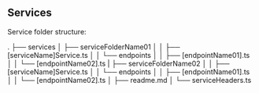 ## Services

Service folder structure:

.
├── services
│ ├── serviceFolderName01
│ │ ├── [serviceName]Service.ts
│ │ └── endpoints
│ │ ├── [endpointName01].ts
│ │ └── [endpointName02].ts
| ├── serviceFolderName02
│ │ ├── [serviceName]Service.ts
│ │ └── endpoints
│ │ ├── [endpointName01].ts
│ │ └── [endpointName02].ts
│ ├── readme.md
│ └── serviceHeaders.ts
